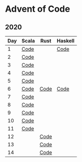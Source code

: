 # Advent of Code

## 2020

| Day | Scala                                            | Rust                                   | Haskell                          |
| --- | ------------------------------------------------ | -------------------------------------- | -------------------------------- |
|   1 | [Code](2020/scala/src/main/scala/Advent01.scala) |                                        | [Code](2020/haskell/Advent01.hs) |
|   2 | [Code](2020/scala/src/main/scala/Advent02.scala) |                                        |                                  |
|   3 | [Code](2020/scala/src/main/scala/Advent03.scala) |                                        |                                  |
|   4 | [Code](2020/scala/src/main/scala/Advent04.scala) |                                        |                                  |
|   5 | [Code](2020/scala/src/main/scala/Advent05.scala) |                                        |                                  |  
|   6 | [Code](2020/scala/src/main/scala/Advent06.scala) | [Code](2020/rust/src/bin/advent_06.rs) | [Code](2020/haskell/Advent06.hs) |
|   7 | [Code](2020/scala/src/main/scala/Advent07.scala) |                                        |                                  |
|   8 | [Code](2020/scala/src/main/scala/Advent08.scala) |                                        |                                  |
|   9 | [Code](2020/scala/src/main/scala/Advent09.scala) |                                        |                                  |
|  10 | [Code](2020/scala/src/main/scala/Advent10.scala) |                                        |                                  |
|  11 | [Code](2020/scala/src/main/scala/Advent11.scala) |                                        |                                  |
|  12 |                                                  | [Code](2020/rust/src/bin/advent_12.rs) |                                  |
|  13 |                                                  | [Code](2020/rust/src/bin/advent_13.rs) |                                  |
|  14 |                                                  | [Code](2020/rust/src/bin/advent_14.rs) |                                  |
